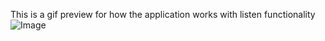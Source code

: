 This is a gif preview for how the application works with listen functionality
![Image](https://github.com/user-attachments/assets/831acff7-ae67-412b-a9e9-2bc8396b3418)
